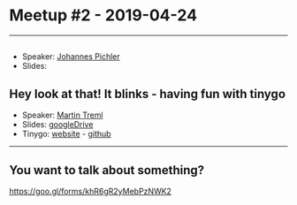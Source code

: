 # Meetup #2 - 2019-04-24

---

## 

- Speaker: [Johannes Pichler](https://johannespichler.com)
- Slides: 

## Hey look at that! It blinks - having fun with tinygo

- Speaker: [Martin Treml](https://martin.treml.dev)
- Slides: [googleDrive](https://docs.google.com/presentation/d/10T3EXqe0Sk7HRaCbc-Io1zvXNw8dURAmrGV6-a31mwA/edit?usp=sharing)
- Tinygo: [website](https://tinygo.org/) - [github](https://github.com/tinygo-org/tinygo)

---

## You want to talk about something?
https://goo.gl/forms/khR6gR2yMebPzNWK2
